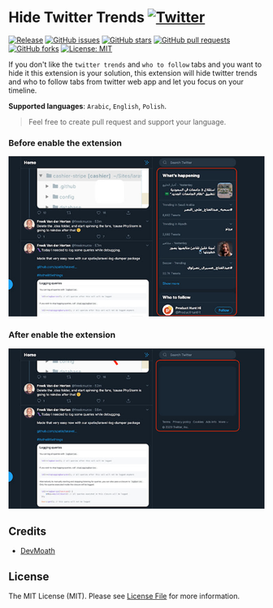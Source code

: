 # Hide Twitter Trends [![Twitter](https://img.shields.io/twitter/url?style=social&url=https://github.com/DevMoath/hide-twitter-trends)](https://twitter.com/intent/tweet?text=Hide%20Twitter%20Trends:&url=https://github.com/DevMoath/hide-twitter-trends)

[![Release](https://img.shields.io/github/v/release/devmoath/hide-twitter-trends?style=for-the-badge)](https://github.com/DevMoath/hide-twitter-trends/releases)
[![GitHub issues](https://img.shields.io/github/issues/DevMoath/hide-twitter-trends.svg?style=for-the-badge&logo=appveyor)](https://github.com/DevMoath/hide-twitter-trends/issues)
[![GitHub stars](https://img.shields.io/github/stars/DevMoath/hide-twitter-trends.svg?style=for-the-badge&logo=appveyor)](https://github.com/DevMoath/hide-twitter-trends/stargazers)
[![GitHub pull requests](https://img.shields.io/github/issues-pr-raw/DevMoath/hide-twitter-trends?style=for-the-badge&logo=appveyor)](https://github.com/DevMoath/hide-twitter-trends/pulls)
[![GitHub forks](https://img.shields.io/github/forks/DevMoath/hide-twitter-trends?style=for-the-badge)](https://github.com/DevMoath/hide-twitter-trends/network/members)
[![License: MIT](https://img.shields.io/badge/License-MIT-blue.svg?style=for-the-badge&logo=appveyor)](https://github.com/DevMoath/hide-twitter-trends/blob/master/LICENSE)

If you don't like the `twitter trends` and `who to follow` tabs and you want to hide it this extension is your solution, this extension will hide twitter trends and who to follow tabs from twitter web app and let you focus on your timeline.

**Supported languages**: `Arabic`, `English`, `Polish`.

> Feel free to create pull request and support your language.  

### Before enable the extension

![before](screenshots/before.jpg)

### After enable the extension

![after](screenshots/after.jpg)

## Credits

- [DevMoath](https://github.com/devmoath)

## License

The MIT License (MIT). Please see [License File](LICENSE) for more information.
